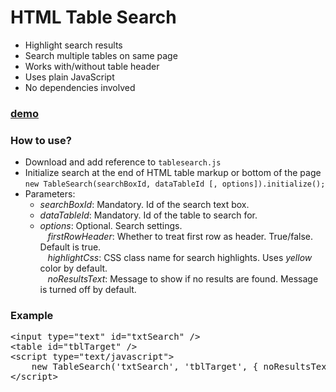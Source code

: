 # HTML Table Search

<ul>
	<li>Highlight search results</li>
	<li>Search multiple tables on same page</li>
	<li>Works with/without table header</li>
	<li>Uses plain JavaScript</li>
	<li>No dependencies involved</li>
</ul>

<h3><a href="http://htmlpreview.github.io/?https://github.com/niksoft3ng/html-table-search-js/blob/master/demo.htm">demo</a></h3>

<h3>How to use?</h3>
<ul>
	<li>Download and add reference to <code>tablesearch.js</code><br/></li>
	<li>Initialize search at the end of HTML table markup or bottom of the page<br/>
		<code>new TableSearch(searchBoxId, dataTableId [, options]).initialize();</code><br/>
	</li>
	<li>Parameters:<br/>
		<ul>
			<li><i>searchBoxId</i>: Mandatory. Id of the search text box.<br/></li>
			<li><i>dataTableId</i>: Mandatory. Id of the table to search for.<br/></li>
			<li>
				<i>options</i>: Optional. Search settings.<br/>
				&nbsp;&nbsp;&nbsp;<i>firstRowHeader</i>: Whether to treat first row as header. True/false. Default is true.<br/>
				&nbsp;&nbsp;&nbsp;<i>highlightCss</i>: CSS class name for search highlights. Uses <i>yellow</i> color by default.<br/>
				&nbsp;&nbsp;&nbsp;<i>noResultsText</i>: Message to show if no results are found. Message is turned off by default.
			</li>
		</ul>
	</li>
</ul>

<h3>Example</h3>
<pre>
&lt;input type="text" id="txtSearch" /&gt;
&lt;table id="tblTarget" /&gt;
&lt;script type="text/javascript"&gt;
	new TableSearch('txtSearch', 'tblTarget', { noResultsText: 'Nothing found! Try different keyword' }).initialize();
&lt;/script&gt;
</pre>